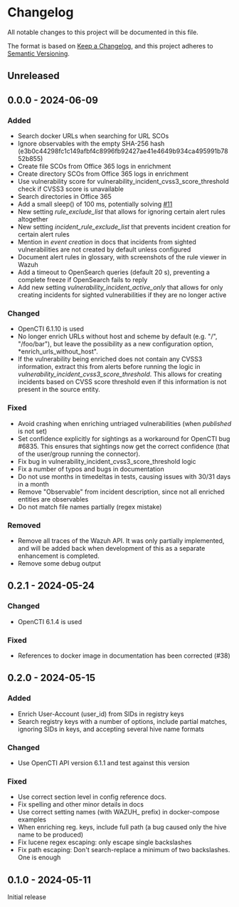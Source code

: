 # Changelog

All notable changes to this project will be documented in this file.

The format is based on [Keep a Changelog](https://keepachangelog.com/en/1.0.0/),
and this project adheres to [Semantic Versioning](https://semver.org/spec/v2.0.0.html).

## Unreleased

## 0.0.0 - 2024-06-09

### Added

- Search docker URLs when searching for URL SCOs
- Ignore observables with the empty SHA-256 hash
  (e3b0c44298fc1c149afbf4c8996fb92427ae41e4649b934ca495991b7852b855)
- Create file SCOs from Office 365 logs in enrichment
- Create directory SCOs from Office 365 logs in enrichment
- Use vulnerability score for vulnerability_incident_cvss3_score_threshold
  check if CVSS3 score is unavailable
- Search directories in Office 365
- Add a small sleep() of 100 ms, potentially solving
  [#11](https://github.com/misje/opencti-wazuh-connector/issues/11)
- New setting *rule_exclude_list* that allows for ignoring certain alert rules
  altogether
- New setting *incident_rule_exclude_list* that prevents incident creation for
  certain alert rules
- Mention in *event creation* in docs that incidents from sighted
  vulnerabilities are not created by default unless configured
- Document alert rules in glossary, with screenshots of the rule viewer in
  Wazuh
- Add a timeout to OpenSearch queries (default 20 s), preventing a complete
  freeze if OpenSearch fails to reply
- Add new setting *vulnerability_incident_active_only* that allows for only
  creating incidents for sighted vulnerabilities if they are no longer active

### Changed

- OpenCTI 6.1.10 is used
- No longer enrich URLs without host and scheme by default (e.g. "/",
  "/foo/bar"), but leave the possibility as a new configuration option,
  *enrich_urls_without_host".
- If the vulnerability being enriched does not contain any CVSS3 information,
  extract this from alerts before running the logic in
  *vulnerability_incident_cvss3_score_threshold*. This allows for creating
  incidents based on CVSS score threshold even if this information is not
  present in the source entity.

### Fixed

- Avoid crashing when enriching untriaged vulnerabilities (when *published* is
  not set)
- Set confidence explicitly for sightings as a workaround for OpenCTI bug
  #6835. This ensures that sightings now get the correct confidence (that of
  the user/group running the connector).
- Fix bug in vulnerability_incident_cvss3_score_threshold logic
- Fix a number of typos and bugs in documentation
- Do not use months in timedeltas in tests, causing issues with 30/31 days in a
  month
- Remove "Observable" from incident description, since not all enriched
  entities are observables
- Do not match file names partially (regex mistake)

### Removed

- Remove all traces of the Wazuh API. It was only partially implemented, and
  will be added back when development of this as a separate enhancement is
  completed.
- Remove some debug output

## 0.2.1 - 2024-05-24

### Changed

- OpenCTI 6.1.4 is used

### Fixed

- References to docker image in documentation has been corrected (#38)

## 0.2.0 - 2024-05-15

### Added

- Enrich User-Account (user_id) from SIDs in registry keys
- Search registry keys with a number of options, include partial matches,
  ignoring SIDs in keys, and accepting several hive name formats

### Changed

- Use OpenCTI API version 6.1.1 and test against this version

### Fixed

- Use correct section level in config reference docs.
- Fix spelling and other minor details in docs
- Use correct setting names (with WAZUH\_ prefix) in docker-compose examples
- When enriching reg. keys, include full path (a bug caused only the hive name
  to be produced)
- Fix lucene regex escaping: only escape single backslashes
- Fix path escaping: Don't search-replace a minimum of two backslashes. One is
  enough

## 0.1.0 - 2024-05-11

Initial release
